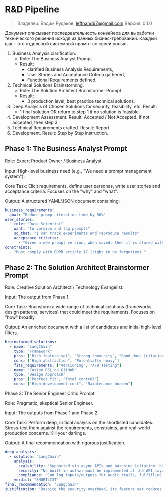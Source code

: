 # R&D Pipeline

> Владелец: Вадим Рудаков, lefthand67@gmail.com
> Версия: 0.1.0

Документ описывает последовательность конвейера для выработки технического решения исходя из данных бизнес-требований. Каждый шаг - это отдельный системный промпт со своей ролью.

1. Business Analysis clarification. 
	- Role: The Business Analyst Prompt
	- Result: 
		- clarified Business Analysis Requirements,
		- User Stories and Acceptance Criteria gathered,
		- Functional Requirements defined.
2. Technical Solutions Brainstorming. 
	- Role: The Solution Architect Brainstormer Prompt
	- Result: 
		- 3 production level, best practice technical solutions.
3. Deep Analysis of Chosen Solutions for security, feasibility, etc. Result:
	- 1 final solution OR return to step 1 if no solution is feasible.
4. Development Assessment. Result: Accepted / Not Accepted. If not accepted, then step 3.
5. Technical Requirements crafted. Result: Report
6. Development. Result: Step by Step instruction.


## Phase 1: The Business Analyst Prompt

Role: Expert Product Owner / Business Analyst.

Input: High-level business need (e.g., "We need a prompt management system").

Core Task: Elicit requirements, define user personas, write user stories and acceptance criteria. Focuses on the "why" and "what".

Output: A structured YAML/JSON document containing:

```yaml
business_requirements:
  goal: "Reduce prompt iteration time by 50%"
user_stories:
  - role: "Data Scientist"
    want: "to version and tag prompts"
    so_that: "I can track experiments and reproduce results"
    acceptance_criteria:
      - "Given a new prompt version, when saved, then it is stored with a unique git-like hash and creator metadata."
constraints:
  - "Must comply with GDPR article 17 (right to be forgotten)."
```

## Phase 2: The Solution Architect Brainstormer Prompt

Role: Creative Solution Architect / Technology Evangelist.

Input: The output from Phase 1.

Core Task: Brainstorm a wide range of technical solutions (frameworks, design patterns, services) that could meet the requirements. Focuses on "how" broadly.

Output: An enriched document with a list of candidates and initial high-level filters.

```yaml
brainstormed_solutions:
  - name: "LangChain"
    type: "Framework"
    pros: ["Rich feature set", "Strong community", "Good docs [citation: https://docs.langchain.com/]"]
    cons: ["High abstraction", "Potentially heavy"]
    fits_requirements: ["Versioning", "A/B Testing"]
  - name: "Custom DSL on GitHub"
    type: "Design Approach"
    pros: ["Perfect fit", "Total control"]
    cons: ["High development cost", "Maintenance burden"]
```

Phase 3: The Senior Engineer Critic Prompt

Role: Pragmatic, skeptical Senior Engineer.

Input: The outputs from Phase 1 and Phase 2.

Core Task: Perform deep, critical analysis on the shortlisted candidates. Stress-test them against the requirements, constraints, and real-world production concerns. Kill your darlings.

Output: A final recommendation with rigorous justification.

```yaml
deep_analysis:
  - solution: "LangChain"
    analysis:
      scalability: "Supported via async APIs and batching [citation: https://docs.langchain.com/docs/]"
      security: "No built-in authz; must be implemented at the API layer - RISK"
      compliance: "Can log inputs/outputs for audit trails, fulfilling GDPR needs."
    verdict: "SHORTLIST"
final_recommendation: "LangChain"
justification: "Despite the security overhead, its feature set reduces development time the most, aligning with the primary business goal. A custom solution is too costly."
```

